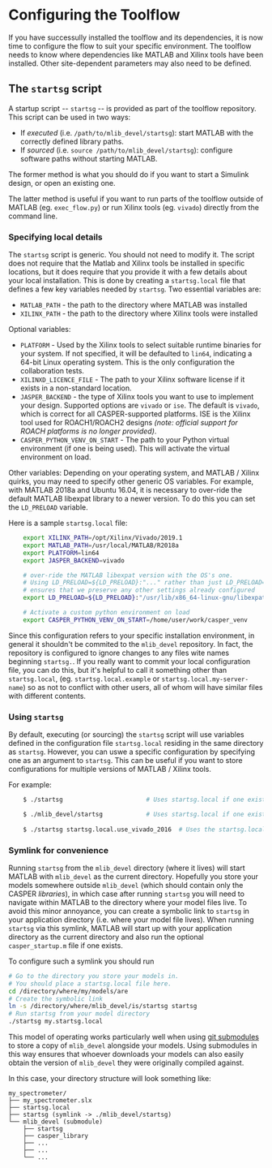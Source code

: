 # Configuring the Toolflow

If you have successully installed the toolflow and its dependencies, it is now time to configure the flow to suit your specific environment.
The toolflow needs to know where dependencies like MATLAB and Xilinx tools have been installed. Other site-dependent parameters may also need to be defined.

## The `startsg` script

A startup script -- `startsg` -- is provided as part of the toolflow repository. This script can be used in two ways:

- If _executed_ (i.e. `/path/to/mlib_devel/startsg`): start MATLAB with the correctly defined library paths. 
- If _sourced_ (i.e. `source /path/to/mlib_devel/startsg`): configure software paths without starting MATLAB.

The former method is what you should do if you want to start a Simulink design, or open an existing one.

The latter method is useful if you want to run parts of the toolflow outside of MATLAB (eg. `exec_flow.py`) or run Xilinx tools (eg. `vivado`) directly from the command line.

### Specifying local details

The `startsg` script is generic. You should not need to modify it.
The script does not require that the Matlab and Xilinx tools be installed in specific locations, but it does require that you provide it with a few details about your local installation.  This is done by creating a `startsg.local` file that defines a few key variables needed by `startsg`.
Two essential variables are:

- `MATLAB_PATH` - the path to the directory where MATLAB was installed
- `XILINX_PATH` - the path to the directory where Xilinx tools were installed

Optional variables:

- `PLATFORM` - Used by the Xilinx tools to select suitable runtime binaries for your system.  If not specified, it will be defaulted to `lin64`, indicating a 64-bit Linux operating system. This is the only configuration the collaboration tests.
- `XILINXD_LICENCE_FILE` - The path to your Xilinx software license if it exists in a non-standard location.
- `JASPER_BACKEND` - the type of Xilinx tools you want to use to implement your design. Supported options are `vivado` or `ise`. The default is `vivado`, which is correct for all CASPER-supported platforms. ISE is the Xilinx tool used for ROACH1/ROACH2 designs _(note: official support for ROACH platforms is no longer provided)_.
- `CASPER_PYTHON_VENV_ON_START` - The path to your Python virtual environment (if one is being used). This will activate the virtual environment on load.

Other variables:
Depending on your operating system, and MATLAB / Xilinx quirks, you may need to specify other generic OS variables. For example, with MATLAB 2018a and Ubuntu 16.04, it is necessary to over-ride the default MATLAB libexpat library to a newer version. To do this you can set the `LD_PRELOAD` variable.

Here is a sample `startsg.local` file:

```bash
    export XILINX_PATH=/opt/Xilinx/Vivado/2019.1
    export MATLAB_PATH=/usr/local/MATLAB/R2018a
    export PLATFORM=lin64
    export JASPER_BACKEND=vivado

    # over-ride the MATLAB libexpat version with the OS's one.
    # Using LD_PRELOAD=${LD_PRELOAD}:"..." rather than just LD_PRELOAD="..."
    # ensures that we preserve any other settings already configured
    export LD_PRELOAD=${LD_PRELOAD}:"/usr/lib/x86_64-linux-gnu/libexpat.so"

    # Activate a custom python environment on load
    export CASPER_PYTHON_VENV_ON_START=/home/user/work/casper_venv
```

Since this configuration refers to your specific installation environment, in general it shouldn't be commited to the `mlib_devel` repository. In fact, the repository is configured to ignore changes to any files wite names beginning `startsg.`.
If you really want to commit your local configuration file, you can do this, but it's helpful to call it something other than `startsg.local`, (eg. `startsg.local.example` or `startsg.local.my-server-name`) so as not to conflict with other users, all of whom will have similar files with different contents.

### Using `startsg`
By default, executing (or sourcing) the `startsg` script will use variables defined in the configuration file `startsg.local` residing in the same directory as `startsg`.
However, you can uswe a specific configuration by specifying one as an argument to `startsg`.
This can be useful if you want to store configurations for multiple versions of MATLAB / Xilinx tools.

For example:
```bash
    $ ./startsg                       # Uses startsg.local if one exists in the current directory

    $ ./mlib_devel/startsg            # Uses startsg.local if one exists in ./mlib_devel/
  
    $ ./startsg startsg.local.use_vivado_2016  # Uses the startsg.local.use_vivado_16 configuration file
```

### Symlink for convenience

Running `startsg` from the `mlib_devel` directory (where it lives) will start MATLAB with `mlib_devel` as the current directory.
Hopefully you store your models somewhere outside `mlib_devel` (which should contain only the CASPER _libraries_), in which case after running `startsg` you will need to navigate within MATLAB to the directory where your model files live.
To avoid this minor annoyance, you can create a symbolic link to `startsg` in your application directory (i.e.  where your model file lives).  When running `startsg` via this symlink, MATLAB will start up with your application directory as the current directory and also run the optional `casper_startup.m` file if one exists.

To configure such a symlink you should run

```bash
# Go to the directory you store your models in.
# You should place a startsg.local file here.
cd /directory/where/my/models/are
# Create the symbolic link
ln -s /directory/where/mlib_devel/is/startsg startsg
# Run startsg from your model directory
./startsg my.startsg.local
```

This model of operating works particularly well when using [git submodules](https://git-scm.com/book/en/v2/Git-Tools-Submodules) to store a copy of `mlib_devel` alongside your models. Using submodules in this way ensures that whoever downloads your models can also easily obtain the version of `mlib_devel` they were originally compiled against.

In this case, your directory structure will look something like:

```
my_spectrometer/
├── my_spectrometer.slx
├── startsg.local
├── startsg (symlink -> ./mlib_devel/startsg)
└── mlib_devel (submodule)
    ├── startsg
    ├── casper_library
    ├── ...
    ├── ...
    └── ...
```
